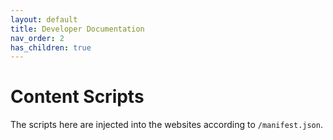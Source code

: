 ```yaml
---
layout: default
title: Developer Documentation
nav_order: 2
has_children: true
---
```


# Content Scripts
The scripts here are injected into the websites
according to `/manifest.json`.